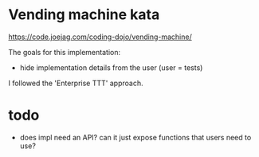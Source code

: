 # Vending machine kata

https://code.joejag.com/coding-dojo/vending-machine/

The goals for this implementation:
- hide implementation details from the user (user = tests)

I followed the 'Enterprise TTT' approach.

# todo
- does impl need an API? can it just expose functions that
  users need to use?
